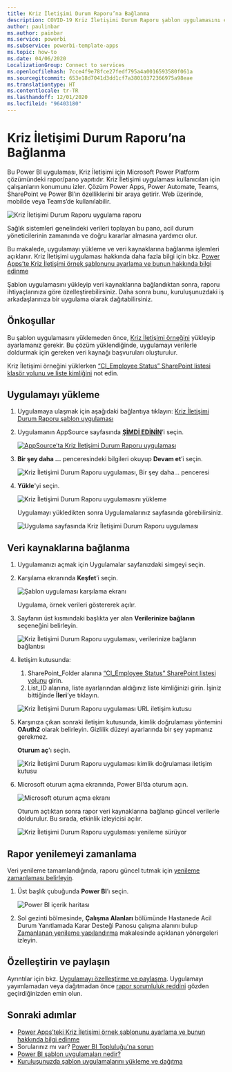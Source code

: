 ```yaml
---
title: Kriz İletişimi Durum Raporu’na Bağlanma
description: COVID-19 Kriz İletişimi Durum Raporu şablon uygulamasını edinme ve yükleme, verilere bağlanma
author: paulinbar
ms.author: painbar
ms.service: powerbi
ms.subservice: powerbi-template-apps
ms.topic: how-to
ms.date: 04/06/2020
LocalizationGroup: Connect to services
ms.openlocfilehash: 7cce4f9e78fce27fedf795a4a0016593580f061a
ms.sourcegitcommit: 653e18d7041d3dd1cf7a38010372366975a98eae
ms.translationtype: HT
ms.contentlocale: tr-TR
ms.lasthandoff: 12/01/2020
ms.locfileid: "96403180"
---
```

# <a name="connect-to-the-crisis-communication-presence-report"></a>Kriz İletişimi Durum Raporu’na Bağlanma

Bu Power BI uygulaması, Kriz İletişimi için Microsoft Power Platform çözümündeki rapor/pano yapıtıdır. Kriz İletişimi uygulaması kullanıcıları için çalışanların konumunu izler. Çözüm Power Apps, Power Automate, Teams, SharePoint ve Power BI’ın özelliklerini bir araya getirir. Web üzerinde, mobilde veya Teams’de kullanılabilir.

![Kriz İletişimi Durum Raporu uygulama raporu](media/service-connect-to-crisis-communication-presence-report/service-crisis-communication-presence-report.png)

Sağlık sistemleri genelindeki verileri toplayan bu pano, acil durum yöneticilerinin zamanında ve doğru kararlar almasına yardımcı olur.

Bu makalede, uygulamayı yükleme ve veri kaynaklarına bağlanma işlemleri açıklanır. Kriz İletişimi uygulaması hakkında daha fazla bilgi için bkz. [Power Apps’te Kriz İletişimi örnek şablonunu ayarlama ve bunun hakkında bilgi edinme](/powerapps/maker/canvas-apps/sample-crisis-communication-app)

Şablon uygulamasını yükleyip veri kaynaklarına bağlandıktan sonra, raporu ihtiyaçlarınıza göre özelleştirebilirsiniz. Daha sonra bunu, kuruluşunuzdaki iş arkadaşlarınıza bir uygulama olarak dağıtabilirsiniz.

## <a name="prerequisites"></a>Önkoşullar

Bu şablon uygulamasını yüklemeden önce, [Kriz İletişimi örneğini](/powerapps/maker/canvas-apps/sample-crisis-communication-app) yükleyip ayarlamanız gerekir. Bu çözüm yüklendiğinde, uygulamayı verilerle doldurmak için gereken veri kaynağı başvuruları oluşturulur.

Kriz İletişimi örneğini yüklerken [“CI_Employee Status” SharePoint listesi klasör yolunu ve liste kimliğini](/powerapps/maker/canvas-apps/sample-crisis-communication-app#monitor-office-absences-with-power-bi) not edin.

## <a name="install-the-app"></a>Uygulamayı yükleme

1. Uygulamaya ulaşmak için aşağıdaki bağlantıya tıklayın: [Kriz İletişimi Durum Raporu şablon uygulaması](https://appsource.microsoft.com/en-us/product/power-bi/pbi-contentpacks.crisiscomms)

1. Uygulamanın AppSource sayfasında [**ŞİMDİ EDİNİN**](https://appsource.microsoft.com/en-us/product/power-bi/pbi-contentpacks.crisiscomms)’i seçin.

    [![AppSource’ta Kriz İletişimi Durum Raporu uygulaması](media/service-connect-to-crisis-communication-presence-report/service-crisis-communication-presence-report-app-appsource-get-it-now.png)](https://appsource.microsoft.com/en-us/product/power-bi/pbi-contentpacks.crisiscomms)

1. **Bir şey daha ...** penceresindeki bilgileri okuyup **Devam et**’i seçin.

    ![Kriz İletişimi Durum Raporu uygulaması, Bir şey daha... penceresi](media/service-connect-to-crisis-communication-presence-report/service-crisis-communication-presence-report-1-more-thing.png)

1. **Yükle**'yi seçin. 

    ![Kriz İletişimi Durum Raporu uygulamasını yükleme](media/service-connect-to-crisis-communication-presence-report/service-crisis-communication-presence-report-select-install.png)

    Uygulamayı yükledikten sonra Uygulamalarınız sayfasında görebilirsiniz.

   ![Uygulama sayfasında Kriz İletişimi Durum Raporu uygulaması](media/service-connect-to-crisis-communication-presence-report/service-crisis-communication-presence-report-app-apps-page-icon.png)

## <a name="connect-to-data-sources"></a>Veri kaynaklarına bağlanma

1. Uygulamanızı açmak için Uygulamalar sayfanızdaki simgeyi seçin.

1. Karşılama ekranında **Keşfet**’i seçin.

   ![Şablon uygulaması karşılama ekranı](media/service-connect-to-crisis-communication-presence-report/service-crisis-communication-presence-report-app-splash-screen.png)

   Uygulama, örnek verileri göstererek açılır.

1. Sayfanın üst kısmındaki başlıkta yer alan **Verilerinize bağlanın** seçeneğini belirleyin.

   ![Kriz İletişimi Durum Raporu uygulaması, verilerinize bağlanın bağlantısı](media/service-connect-to-crisis-communication-presence-report/service-crisis-communication-presence-report-app-connect-data.png)

1. İletişim kutusunda:
   1. SharePoint_Folder alanına [“CI_Employee Status” SharePoint listesi yolunu](/powerapps/maker/canvas-apps/sample-crisis-communication-app#monitor-office-absences-with-power-bi) girin.
   1. List_ID alanına, liste ayarlarından aldığınız liste kimliğinizi girin. İşiniz bittiğinde **İleri**’ye tıklayın.

   ![Kriz İletişimi Durum Raporu uygulaması URL iletişim kutusu](media/service-connect-to-crisis-communication-presence-report/service-crisis-communication-presence-report-app-url-dialog.png)

1. Karşınıza çıkan sonraki iletişim kutusunda, kimlik doğrulaması yöntemini **OAuth2** olarak belirleyin. Gizlilik düzeyi ayarlarında bir şey yapmanız gerekmez.

   **Oturum aç**'ı seçin.

   ![Kriz İletişimi Durum Raporu uygulaması kimlik doğrulaması iletişim kutusu](media/service-connect-to-crisis-communication-presence-report/service-crisis-communication-presence-report-app-authentication-dialog.png)

1. Microsoft oturum açma ekranında, Power BI’da oturum açın.

   ![Microsoft oturum açma ekranı](media/service-connect-to-crisis-communication-presence-report/service-crisis-communication-presence-report-app-microsoft-login.png)

   Oturum açtıktan sonra rapor veri kaynaklarına bağlanıp güncel verilerle doldurulur. Bu sırada, etkinlik izleyicisi açılır.

   ![Kriz İletişimi Durum Raporu uygulaması yenileme sürüyor](media/service-connect-to-crisis-communication-presence-report/service-crisis-communication-presence-report-app-refresh-monitor.png)

## <a name="schedule-report-refresh"></a>Rapor yenilemeyi zamanlama

Veri yenileme tamamlandığında, raporu güncel tutmak için [yenileme zamanlaması belirleyin](../connect-data/refresh-scheduled-refresh.md).

1. Üst başlık çubuğunda **Power BI**’ı seçin.

   ![Power BI içerik haritası](media/service-connect-to-crisis-communication-presence-report/service-crisis-communication-presence-report-app-powerbi-breadcrumb.png)

1. Sol gezinti bölmesinde, **Çalışma Alanları** bölümünde Hastanede Acil Durum Yanıtlamada Karar Desteği Panosu çalışma alanını bulup [Zamanlanan yenileme yapılandırma](../connect-data/refresh-scheduled-refresh.md) makalesinde açıklanan yönergeleri izleyin.

## <a name="customize-and-share"></a>Özelleştirin ve paylaşın

Ayrıntılar için bkz. [Uygulamayı özelleştirme ve paylaşma](../connect-data/service-template-apps-install-distribute.md#customize-and-share-the-app). Uygulamayı yayımlamadan veya dağıtmadan önce [rapor sorumluluk reddini](../create-reports/sample-covid-19-us.md#disclaimers) gözden geçirdiğinizden emin olun.

## <a name="next-steps"></a>Sonraki adımlar
* [Power Apps’teki Kriz İletişimi örnek şablonunu ayarlama ve bunun hakkında bilgi edinme](/powerapps/maker/canvas-apps/sample-crisis-communication-app)
* Sorularınız mı var? [Power BI Topluluğu'na sorun](https://community.powerbi.com/)
* [Power BI şablon uygulamaları nedir?](../connect-data/service-template-apps-overview.md)
* [Kuruluşunuzda şablon uygulamalarını yükleme ve dağıtma](../connect-data/service-template-apps-install-distribute.md)
